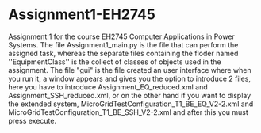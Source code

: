 # Assignment1-EH2745
Assignment 1 for the course EH2745 Computer Applications in Power Systems. The file Assignment1_main.py is the file that can perform the assigned task, whereas the separate files containing the floder named ''EquipmentClass'' is the collect of classes of objects used in the assignment. The file "gui" is the file created an user interface where when you run it, a window appears and gives you the option to introduce 2 files, here you have to introduce Assignment_EQ_reduced.xml and Assignment_SSH_reduced.xml, or on the other hand if you want to display the extended system, MicroGridTestConfiguration_T1_BE_EQ_V2-2.xml and MicroGridTestConfiguration_T1_BE_SSH_V2-2.xml and after this you must press execute.